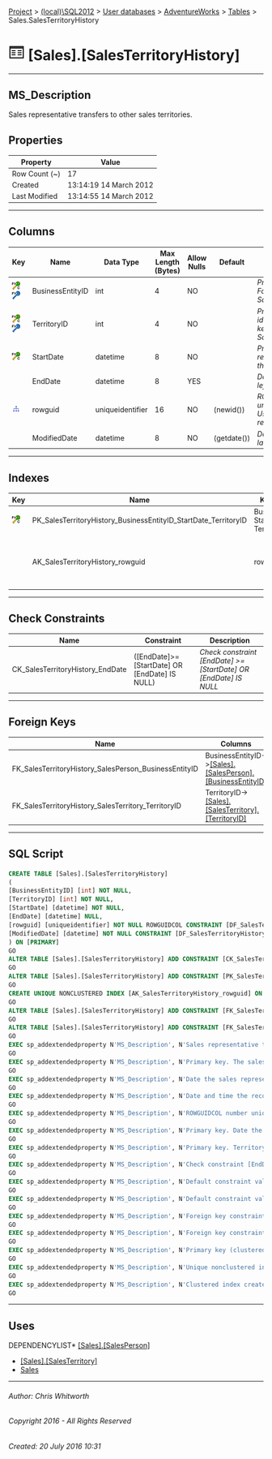 #### 

[Project](../../../../index.md) > [(local)\\SQL2012](../../../index.md) > [User databases](../../index.md) > [AdventureWorks](../index.md) > [Tables](Tables.md) > Sales.SalesTerritoryHistory

# ![Tables](../../../../Images/Table32.png) [Sales].[SalesTerritoryHistory]

---

## <a name="#description"></a>MS_Description

Sales representative transfers to other sales territories.

## <a name="#properties"></a>Properties

| Property | Value |
|---|---|
| Row Count (~) | 17 |
| Created | 13:14:19 14 March 2012 |
| Last Modified | 13:14:55 14 March 2012 |


---

## <a name="#columns"></a>Columns

| Key | Name | Data Type | Max Length (Bytes) | Allow Nulls | Default | Description |
|---|---|---|---|---|---|---|
| [![Cluster Primary Key PK_SalesTerritoryHistory_BusinessEntityID_StartDate_TerritoryID: BusinessEntityID\StartDate\TerritoryID](../../../../Images/pkcluster.png)](#indexes)[![Foreign Keys FK_SalesTerritoryHistory_SalesPerson_BusinessEntityID: [Sales].[SalesPerson].BusinessEntityID](../../../../Images/fk.png)](#foreignkeys) | BusinessEntityID | int | 4 | NO |  | _Primary key. The sales rep.  Foreign key to SalesPerson.BusinessEntityID._ |
| [![Cluster Primary Key PK_SalesTerritoryHistory_BusinessEntityID_StartDate_TerritoryID: BusinessEntityID\StartDate\TerritoryID](../../../../Images/pkcluster.png)](#indexes)[![Foreign Keys FK_SalesTerritoryHistory_SalesTerritory_TerritoryID: [Sales].[SalesTerritory].TerritoryID](../../../../Images/fk.png)](#foreignkeys) | TerritoryID | int | 4 | NO |  | _Primary key. Territory identification number. Foreign key to SalesTerritory.SalesTerritoryID._ |
| [![Cluster Primary Key PK_SalesTerritoryHistory_BusinessEntityID_StartDate_TerritoryID: BusinessEntityID\StartDate\TerritoryID](../../../../Images/pkcluster.png)](#indexes) | StartDate | datetime | 8 | NO |  | _Primary key. Date the sales representive started work in the territory._ |
|  | EndDate | datetime | 8 | YES |  | _Date the sales representative left work in the territory._ |
| [![Indexes AK_SalesTerritoryHistory_rowguid](../../../../Images/Index.png)](#indexes) | rowguid | uniqueidentifier | 16 | NO | (newid()) | _ROWGUIDCOL number uniquely identifying the record. Used to support a merge replication sample._ |
|  | ModifiedDate | datetime | 8 | NO | (getdate()) | _Date and time the record was last updated._ |


---

## <a name="#indexes"></a>Indexes

| Key | Name | Key Columns | Unique | Description |
|---|---|---|---|---|
| [![Cluster Primary Key PK_SalesTerritoryHistory_BusinessEntityID_StartDate_TerritoryID: BusinessEntityID\StartDate\TerritoryID](../../../../Images/pkcluster.png)](#indexes) | PK_SalesTerritoryHistory_BusinessEntityID_StartDate_TerritoryID | BusinessEntityID, StartDate, TerritoryID | YES | _Primary key (clustered) constraint_ |
|  | AK_SalesTerritoryHistory_rowguid | rowguid | YES | _Unique nonclustered index. Used to support replication samples._ |


---

## <a name="#checkconstraints"></a>Check Constraints

| Name | Constraint | Description |
|---|---|---|
| CK_SalesTerritoryHistory_EndDate | ([EndDate]>=[StartDate] OR [EndDate] IS NULL) | _Check constraint [EndDate] >= [StartDate] OR [EndDate] IS NULL_ |


---

## <a name="#foreignkeys"></a>Foreign Keys

| Name | Columns | Description |
|---|---|---|
| FK_SalesTerritoryHistory_SalesPerson_BusinessEntityID | BusinessEntityID->[[Sales].[SalesPerson].[BusinessEntityID]](SalesPerson.md) | _Foreign key constraint referencing SalesPerson.SalesPersonID._ |
| FK_SalesTerritoryHistory_SalesTerritory_TerritoryID | TerritoryID->[[Sales].[SalesTerritory].[TerritoryID]](SalesTerritory.md) | _Foreign key constraint referencing SalesTerritory.TerritoryID._ |


---

## <a name="#sqlscript"></a>SQL Script

```sql
CREATE TABLE [Sales].[SalesTerritoryHistory]
(
[BusinessEntityID] [int] NOT NULL,
[TerritoryID] [int] NOT NULL,
[StartDate] [datetime] NOT NULL,
[EndDate] [datetime] NULL,
[rowguid] [uniqueidentifier] NOT NULL ROWGUIDCOL CONSTRAINT [DF_SalesTerritoryHistory_rowguid] DEFAULT (newid()),
[ModifiedDate] [datetime] NOT NULL CONSTRAINT [DF_SalesTerritoryHistory_ModifiedDate] DEFAULT (getdate())
) ON [PRIMARY]
GO
ALTER TABLE [Sales].[SalesTerritoryHistory] ADD CONSTRAINT [CK_SalesTerritoryHistory_EndDate] CHECK (([EndDate]>=[StartDate] OR [EndDate] IS NULL))
GO
ALTER TABLE [Sales].[SalesTerritoryHistory] ADD CONSTRAINT [PK_SalesTerritoryHistory_BusinessEntityID_StartDate_TerritoryID] PRIMARY KEY CLUSTERED  ([BusinessEntityID], [StartDate], [TerritoryID]) ON [PRIMARY]
GO
CREATE UNIQUE NONCLUSTERED INDEX [AK_SalesTerritoryHistory_rowguid] ON [Sales].[SalesTerritoryHistory] ([rowguid]) ON [PRIMARY]
GO
ALTER TABLE [Sales].[SalesTerritoryHistory] ADD CONSTRAINT [FK_SalesTerritoryHistory_SalesPerson_BusinessEntityID] FOREIGN KEY ([BusinessEntityID]) REFERENCES [Sales].[SalesPerson] ([BusinessEntityID])
GO
ALTER TABLE [Sales].[SalesTerritoryHistory] ADD CONSTRAINT [FK_SalesTerritoryHistory_SalesTerritory_TerritoryID] FOREIGN KEY ([TerritoryID]) REFERENCES [Sales].[SalesTerritory] ([TerritoryID])
GO
EXEC sp_addextendedproperty N'MS_Description', N'Sales representative transfers to other sales territories.', 'SCHEMA', N'Sales', 'TABLE', N'SalesTerritoryHistory', NULL, NULL
GO
EXEC sp_addextendedproperty N'MS_Description', N'Primary key. The sales rep.  Foreign key to SalesPerson.BusinessEntityID.', 'SCHEMA', N'Sales', 'TABLE', N'SalesTerritoryHistory', 'COLUMN', N'BusinessEntityID'
GO
EXEC sp_addextendedproperty N'MS_Description', N'Date the sales representative left work in the territory.', 'SCHEMA', N'Sales', 'TABLE', N'SalesTerritoryHistory', 'COLUMN', N'EndDate'
GO
EXEC sp_addextendedproperty N'MS_Description', N'Date and time the record was last updated.', 'SCHEMA', N'Sales', 'TABLE', N'SalesTerritoryHistory', 'COLUMN', N'ModifiedDate'
GO
EXEC sp_addextendedproperty N'MS_Description', N'ROWGUIDCOL number uniquely identifying the record. Used to support a merge replication sample.', 'SCHEMA', N'Sales', 'TABLE', N'SalesTerritoryHistory', 'COLUMN', N'rowguid'
GO
EXEC sp_addextendedproperty N'MS_Description', N'Primary key. Date the sales representive started work in the territory.', 'SCHEMA', N'Sales', 'TABLE', N'SalesTerritoryHistory', 'COLUMN', N'StartDate'
GO
EXEC sp_addextendedproperty N'MS_Description', N'Primary key. Territory identification number. Foreign key to SalesTerritory.SalesTerritoryID.', 'SCHEMA', N'Sales', 'TABLE', N'SalesTerritoryHistory', 'COLUMN', N'TerritoryID'
GO
EXEC sp_addextendedproperty N'MS_Description', N'Check constraint [EndDate] >= [StartDate] OR [EndDate] IS NULL', 'SCHEMA', N'Sales', 'TABLE', N'SalesTerritoryHistory', 'CONSTRAINT', N'CK_SalesTerritoryHistory_EndDate'
GO
EXEC sp_addextendedproperty N'MS_Description', N'Default constraint value of GETDATE()', 'SCHEMA', N'Sales', 'TABLE', N'SalesTerritoryHistory', 'CONSTRAINT', N'DF_SalesTerritoryHistory_ModifiedDate'
GO
EXEC sp_addextendedproperty N'MS_Description', N'Default constraint value of NEWID()', 'SCHEMA', N'Sales', 'TABLE', N'SalesTerritoryHistory', 'CONSTRAINT', N'DF_SalesTerritoryHistory_rowguid'
GO
EXEC sp_addextendedproperty N'MS_Description', N'Foreign key constraint referencing SalesPerson.SalesPersonID.', 'SCHEMA', N'Sales', 'TABLE', N'SalesTerritoryHistory', 'CONSTRAINT', N'FK_SalesTerritoryHistory_SalesPerson_BusinessEntityID'
GO
EXEC sp_addextendedproperty N'MS_Description', N'Foreign key constraint referencing SalesTerritory.TerritoryID.', 'SCHEMA', N'Sales', 'TABLE', N'SalesTerritoryHistory', 'CONSTRAINT', N'FK_SalesTerritoryHistory_SalesTerritory_TerritoryID'
GO
EXEC sp_addextendedproperty N'MS_Description', N'Primary key (clustered) constraint', 'SCHEMA', N'Sales', 'TABLE', N'SalesTerritoryHistory', 'CONSTRAINT', N'PK_SalesTerritoryHistory_BusinessEntityID_StartDate_TerritoryID'
GO
EXEC sp_addextendedproperty N'MS_Description', N'Unique nonclustered index. Used to support replication samples.', 'SCHEMA', N'Sales', 'TABLE', N'SalesTerritoryHistory', 'INDEX', N'AK_SalesTerritoryHistory_rowguid'
GO
EXEC sp_addextendedproperty N'MS_Description', N'Clustered index created by a primary key constraint.', 'SCHEMA', N'Sales', 'TABLE', N'SalesTerritoryHistory', 'INDEX', N'PK_SalesTerritoryHistory_BusinessEntityID_StartDate_TerritoryID'
GO

```


---

## <a name="#uses"></a>Uses

DEPENDENCYLIST* [[Sales].[SalesPerson]](SalesPerson.md)
* [[Sales].[SalesTerritory]](SalesTerritory.md)
* [Sales](../Security/Schemas/Sales.md)


---

###### Author:  Chris Whitworth

###### Copyright 2016 - All Rights Reserved

###### Created: 20 July 2016 10:31

